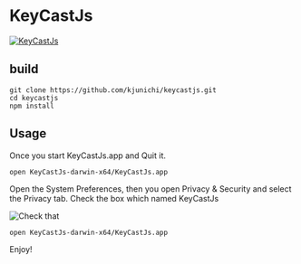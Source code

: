 # KeyCastJs

[![KeyCastJs](http://img.youtube.com/vi/31d83kMpbKY/0.jpg)](http://www.youtube.com/watch?v=31d83kMpbKY)

## build

```
git clone https://github.com/kjunichi/keycastjs.git
cd keycastjs
npm install
```

## Usage

Once you start KeyCastJs.app and Quit it.

```
open KeyCastJs-darwin-x64/KeyCastJs.app
```

Open the System Preferences, then you open Privacy & Security and select the Privacy tab.
Check the box which named KeyCastJs

![Check that](http://cdn-ak.f.st-hatena.com/images/fotolife/k/kjw_junichi/20151207/20151207073228.png)

```
open KeyCastJs-darwin-x64/KeyCastJs.app
```

Enjoy!
